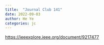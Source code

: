 ```yaml
---
title:  "Journal Club 141"
date: 2022-09-03
author: He Ye
categories: jc
---
```


<https://ieeexplore.ieee.org/document/9217477>

